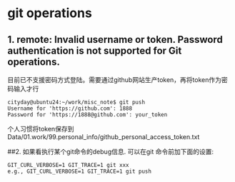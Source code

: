 # git operations
## 1. remote: Invalid username or token. Password authentication is not supported for Git operations.
目前已不支援密码方式登陆。需要通过github网站生产token，再将token作为密码输入才行  
```
cityday@ubuntu24:~/work/misc_note$ git push
Username for 'https://github.com': 1888
Password for 'https://1888@github.com': your_token
```
个人习惯将token保存到Data/01.work/99.personal_info/github_personal_access_token.txt

##2. 如果看执行某个git命令的debug信息.
可以在git 命令前加下面的设置:
```
GIT_CURL_VERBOSE=1 GIT_TRACE=1 git xxx
e.g., GIT_CURL_VERBOSE=1 GIT_TRACE=1 git push
```


